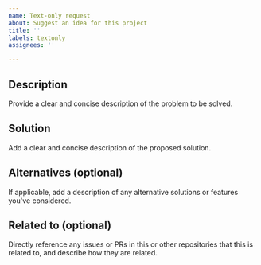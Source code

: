 ```yaml
---
name: Text-only request
about: Suggest an idea for this project
title: ''
labels: textonly
assignees: ''

---
```


## Description
Provide a clear and concise description of the problem to be solved.

## Solution
Add a clear and concise description of the proposed solution.

## Alternatives (optional)
If applicable, add a description of any alternative solutions or features you've considered.

## Related to (optional)
Directly reference any issues or PRs in this or other repositories that this is related to, and describe how they are related.
